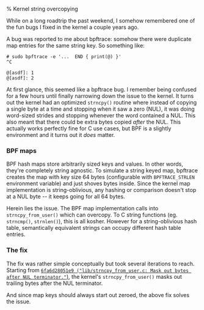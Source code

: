 % Kernel string overcopying

While on a long roadtrip the past weekend, I somehow remembered one of the fun
bugs I fixed in the kernel a couple years ago.

A bug was reported to me about bpftrace: somehow there were duplicate map
entries for the same string key. So something like:

```
# sudo bpftrace -e '...  END { print(@) }'
^C

@[asdf]: 1
@[asdf]: 2
```

At first glance, this seemed like a bpftrace bug. I remember being confused for
a few hours until finally narrowing down the issue to the kernel. It turns out
the kernel had an optimized `strncpy()` routine where instead of copying a
single byte at a time and stopping when it saw a zero (NUL), it was doing
word-sized strides and stopping whenever the word contained a NUL. This also
meant that there could be extra bytes copied _after_ the NUL. This actually
works perfectly fine for C use cases, but BPF is a slightly environment and it
turns out it _does_ matter.

### BPF maps

BPF hash maps store arbitrarily sized keys and values. In other words, they're
completely string agnostic. To simulate a string keyed map, bpftrace creates
the map with key size 64 bytes (configurable with `BPFTRACE_STRLEN` environment
variable) and just shoves bytes inside. Since the kernel map implementation is
string-oblivious, any hashing or comparison doesn't stop at a NUL byte -- it
keeps going for all 64 bytes.

Herein lies the issue. The BPF map implementation calls into
`strncpy_from_user()` which can overcopy. To C string functions (eg.
`strncmp()`, `strnlen()`), this is all kosher. However for a string-oblivious
hash table, semantically equivalent strings can occupy different hash table
entries.

### The fix

The fix was rather simple conceptually but took several iterations to reach.
Starting from [`6fa6d28051e9 ("lib/strncpy_from_user.c: Mask out bytes after NUL
terminator."`)][0], the kernel's `strncpy_from_user()` masks out trailing bytes
after the NUL terminator.

And since map keys should always start out zeroed, the above fix solves the
issue.


[0]: https://github.com/torvalds/linux/commit/6fa6d28051e9

